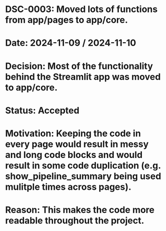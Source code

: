 # DSC-0003: Moved lots of functions from app/pages to app/core.
# Date: 2024-11-09 / 2024-11-10
# Decision: Most of the functionality behind the Streamlit app was moved to app/core.
# Status: Accepted
# Motivation: Keeping the code in every page would result in messy and long code blocks and would result in some code duplication (e.g. show_pipeline_summary being used mulitple times across pages).
# Reason: This makes the code more readable throughout the project.